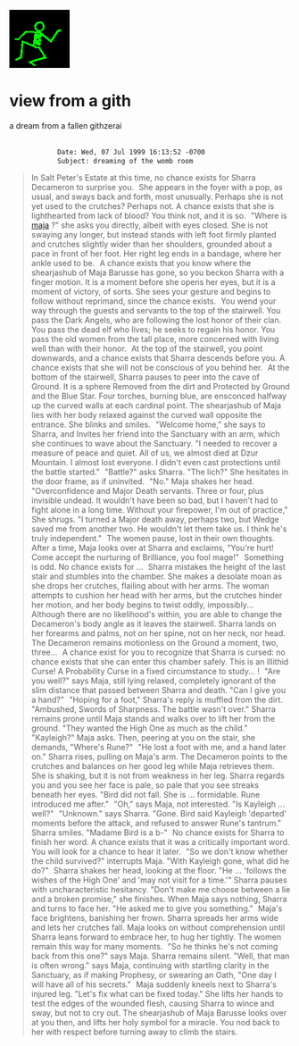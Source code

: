![dancer](assets/dancer.gif)

# view from a gith

 a dream from a fallen githzerai
>
>   

```

			Date: Wed, 07 Jul 1999 16:13:52 -0700
			Subject: dreaming of the womb room

```
>
>  In Salt Peter's Estate at this time, no chance exists for Sharra Decameron to surprise you. ![xparent](assets/xparent.gif) She appears in the foyer with a pop, as usual, and sways back and forth, most unusually. Perhaps she is not yet used to the crutches? Perhaps not. A chance exists that she is lighthearted from lack of blood? You think not, and it is so. ![xparent](assets/xparent.gif) "Where is [maja](maja.md) ?" she asks you directly, albeit with eyes closed. She is not swaying any longer, but instead stands with left foot firmly planted and crutches slightly wider than her shoulders, grounded about a pace in front of her foot. Her right leg ends in a bandage, where her ankle used to be. ![xparent](assets/xparent.gif) A chance exists that you know where the shearjashub of Maja Barusse has gone, so you beckon Sharra with a finger motion. It is a moment before she opens her eyes, but it is a moment of victory, of sorts. She sees your gesture and begins to follow without reprimand, since the chance exists. ![xparent](assets/xparent.gif) You wend your way through the guests and servants to the top of the stairwell. You pass the Dark Angels, who are following the lost honor of their clan. You pass the dead elf who lives; he seeks to regain his honor. You pass the old women from the tall place, more concerned with living well than with their honor. ![xparent](assets/xparent.gif) At the top of the stairwell, you point downwards, and a chance exists that Sharra descends before you. A chance exists that she will not be conscious of you behind her. ![xparent](assets/xparent.gif) At the bottom of the stairwell, Sharra pauses to peer into the cave of Ground. It is a sphere Removed from the dirt and Protected by Ground and the Blue Star. Four torches, burning blue, are ensconced halfway up the curved walls at each cardinal point. The shearjashub of Maja lies with her body relaxed against the curved wall opposite the entrance. She blinks and smiles. ![xparent](assets/xparent.gif) "Welcome home," she says to Sharra, and Invites her friend into the Sanctuary with an arm, which she continues to wave about the Sanctuary. "I needed to recover a measure of peace and quiet. All of us, we almost died at Dzur Mountain. I almost lost everyone. I didn't even cast protections until the battle started." ![xparent](assets/xparent.gif) "Battle?" asks Sharra. "The lich?" She hesitates in the door frame, as if uninvited. ![xparent](assets/xparent.gif) "No." Maja shakes her head. "Overconfidence and Major Death servants. Three or four, plus invisible undead. It wouldn't have been so bad, but I haven't had to fight alone in a long time. Without your firepower, I'm out of practice," She shrugs. "I turned a Major death away, perhaps two, but Wedge saved me from another two. He wouldn't let them take us. I think he's truly independent." ![xparent](assets/xparent.gif) The women pause, lost in their own thoughts. After a time, Maja looks over at Sharra and exclaims, "You're hurt! Come accept the nurturing of Brilliance, you fool mage!" ![xparent](assets/xparent.gif) Something is odd. No chance exists for ... ![xparent](assets/xparent.gif) Sharra mistakes the height of the last stair and stumbles into the chamber. She makes a desolate moan as she drops her crutches, flailing about with her arms. The woman attempts to cushion her head with her arms, but the crutches hinder her motion, and her body begins to twist oddly, impossibly... ![xparent](assets/xparent.gif) Although there are no likelihood's within, you are able to change the Decameron's body angle as it leaves the stairwell. Sharra lands on her forearms and palms, not on her spine, not on her neck, nor head. The Decameron remains motionless on the Ground a moment, two, three... ![xparent](assets/xparent.gif) A chance exist for you to recognize that Sharra is cursed: no chance exists that she can enter this chamber safely. This is an Illithid Curse! A Probability Curse in a fixed circumstance to study... ! ![xparent](assets/xparent.gif) "Are you well?" says Maja, still lying relaxed, completely ignorant of the slim distance that passed between Sharra and death. "Can I give you a hand?" ![xparent](assets/xparent.gif) "Hoping for a foot," Sharra's reply is muffled from the dirt. "Ambushed, Swords of Sharpness. The battle wasn't over." Sharra remains prone until Maja stands and walks over to lift her from the ground. "They wanted the High One as much as the child." ![xparent](assets/xparent.gif) "Kayleigh?" Maja asks. Then, peering at you on the stair, she demands, "Where's Rune?" ![xparent](assets/xparent.gif) "He lost a foot with me, and a hand later on." Sharra rises, pulling on Maja's arm. The Decameron points to the crutches and balances on her good leg while Maja retrieves them. She is shaking, but it is not from weakness in her leg. Sharra regards you and you see her face is pale, so pale that you see streaks beneath her eyes. "Bird did not fall. She is ... formidable. Rune introduced me after." ![xparent](assets/xparent.gif) "Oh," says Maja, not interested. "Is Kayleigh ... well?" ![xparent](assets/xparent.gif) "Unknown." says Sharra. "Gone. Bird said Kayleigh 'departed' moments before the attack, and refused to answer Rune's tantrum." Sharra smiles. "Madame Bird is a b-" ![xparent](assets/xparent.gif) No chance exists for Sharra to finish her word. A chance exists that it was a critically important word. You will look for a chance to hear it later. ![xparent](assets/xparent.gif) "So we don't know whether the child survived?" interrupts Maja. "With Kayleigh gone, what did he do?" ![xparent](assets/xparent.gif) Sharra shakes her head, looking at the floor. "He ... 'follows the wishes of the High One' and 'may not visit for a time.'" Sharra pauses with uncharacteristic hesitancy. "Don't make me choose between a lie and a broken promise," she finishes. When Maja says nothing, Sharra and turns to face her. "He asked me to give you something." ![xparent](assets/xparent.gif) Maja's face brightens, banishing her frown. Sharra spreads her arms wide and lets her crutches fall. Maja looks on without comprehension until Sharra leans forward to embrace her, to hug her tightly. The women remain this way for many moments. ![xparent](assets/xparent.gif) "So he thinks he's not coming back from this one?" says Maja. Sharra remains silent. "Well, that man is often wrong." says Maja, continuing with startling clarity in the Sanctuary, as if making Prophesy, or swearing an Oath, "One day I will have all of his secrets." ![xparent](assets/xparent.gif) Maja suddenly kneels next to Sharra's injured leg. "Let's fix what can be fixed today." She lifts her hands to test the edges of the wounded flesh, causing Sharra to wince and sway, but not to cry out. The shearjashub of Maja Barusse looks over at you then, and lifts her holy symbol for a miracle. You nod back to her with respect before turning away to climb the stairs. 

 